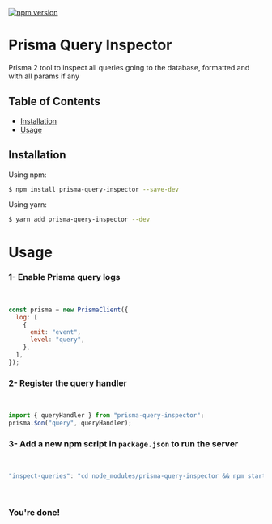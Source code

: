 [![npm version](https://badge.fury.io/js/prisma-query-inspector.svg)](https://badge.fury.io/js/prisma-query-inspector)
# Prisma Query Inspector

Prisma 2 tool to inspect all queries going to the database, formatted and with all params if any

## Table of Contents

- [Installation](#installing)
- [Usage](#usage)

## Installation

Using npm:

```bash
$ npm install prisma-query-inspector --save-dev
```

Using yarn:

```bash
$ yarn add prisma-query-inspector --dev
```

# Usage

### 1- Enable Prisma query logs
<br>

```js
const prisma = new PrismaClient({
  log: [
    {
      emit: "event",
      level: "query",
    },
  ],
});
```

### 2- Register the query handler
<br>

```js
import { queryHandler } from "prisma-query-inspector";
prisma.$on("query", queryHandler);
```

### 3- Add a new npm script in `package.json` to run the server
<br>

```js
"inspect-queries": "cd node_modules/prisma-query-inspector && npm start"
```
<br>

### You're done!

